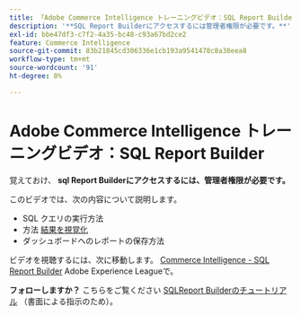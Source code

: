 ```yaml
---
title: 「Adobe Commerce Intelligence トレーニングビデオ：SQL Report Builder」
description: '**SQL Report Builderにアクセスするには管理者権限が必要です。**'
exl-id: bbe47df3-c7f2-4a35-bc48-c93a67bd2ce2
feature: Commerce Intelligence
source-git-commit: 83b21845cd306336e1cb193a9541478c8a38eea8
workflow-type: tm+mt
source-wordcount: '91'
ht-degree: 0%

---
```


# Adobe Commerce Intelligence トレーニングビデオ：SQL Report Builder

覚えておけ、 **sql Report Builderにアクセスするには、管理者権限が必要です。**

このビデオでは、次の内容について説明します。

* SQL クエリの実行方法
* 方法 [結果を視覚化](/docs/commerce-business-intelligence/mbi/tutorials/create-visuals-from-sql.html) <!-- Link fails-->
* ダッシュボードへのレポートの保存方法

ビデオを視聴するには、次に移動します。 [Commerce Intelligence - SQL Report Builder](/docs/commerce-learn/tutorials/business-intelligence/sql-report-builder.html) Adobe Experience Leagueで。

**フォローしますか？** こちらをご覧ください [SQLReport Builderのチュートリアル](/docs/commerce-business-intelligence/mbi/analyze/sql/sql-rpt-bldr.html) （書面による指示のため）。
